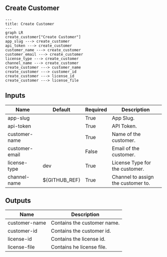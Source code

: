 ## Create Customer

```mermaid
---
title: Create Customer
---
graph LR
create_customer["Create Customer"]
app_slug ---> create_customer
api_token ---> create_customer
customer_name ---> create_customer
customer_email ---> create_customer
license_type ---> create_customer
channel_name ---> create_customer
create_customer ---> customer_name
create_customer ---> customer_id
create_customer ---> license_id
create_customer ---> license_file
```
## Inputs
| Name | Default | Required | Description |
| --- | --- | --- | --- |
| app-slug |  | True | App Slug. |
| api-token |  | True | API Token. |
| customer-name |  | True | Name of the customer. |
| customer-email |  | False | Email of the customer. |
| license-type | dev | True | License Type for the customer. |
| channel-name | ${GITHUB_REF} | True | Channel to assign the customer to. |

## Outputs
| Name | Description |
| --- | --- |
| customer-name | Contains the customer name. |
| customer-id | Contains the customer id. |
| license-id | Contains the license id. |
| license-file | Contains he license file. |


